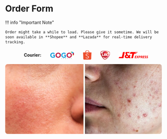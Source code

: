 # Order Form





!!! info "Important Note"

    Order might take a while to load. Please give it sometime. We will be soon available in **Shopee** and **Lazada** for real-time delivery tracking.



<div data-aidaform-app="form202405" data-url="https://solvya.aidaform.com/free-product-order-form" data-width="100%" data-height="500px" data-do-resize></div><script>(function(){var r,d=document,gt=d.getElementById,cr=d.createElement,tg=d.getElementsByTagName,id="aidaform-app";if(!gt.call(d,id)){r=cr.call(d,"script");r.id=id;r.src="https://widget.aidaform.com/embed.js";(d.head || tg.call(d,"head")[0]).appendChild(r);}})()</script>

<div style="display: flex; justify-content: center; align-items: center; gap: 12px; margin-top: 20px;">
  <span><strong>Courier:</strong></span>
  <img src="assets/gogo-logo.webp" alt="GOGO Express" style="height: 25px; width: auto;">
  <img src="assets/shopee-logo.webp" alt="Shopee" style="height: 30px; width: auto;">
  <img src="assets/lbc-logo.webp" alt="LBC" style="height: 30px; width: auto;">
  <img src="assets/jnt-logo.webp" alt="J&T Express" style="height: 20px; width: auto;">
</div>

<p style="text-align: center;">
  <img src="assets/damage skin.webp" alt="Dry and irritated skin" style="border-radius: 8px; max-width: 100%;">
</p>
